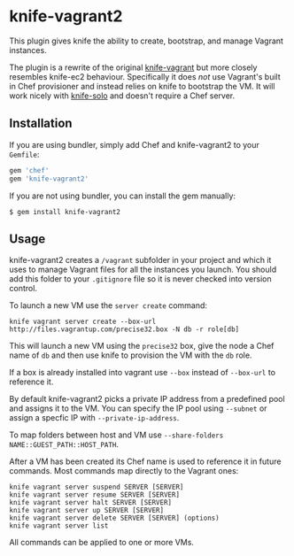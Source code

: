 knife-vagrant2
==============

This plugin gives knife the ability to create, bootstrap, and manage Vagrant instances.

The plugin is a rewrite of the original [knife-vagrant](https://github.com/garrettux/knife-vagrant) but more closely resembles knife-ec2 behaviour. Specifically it does _not_ use Vagrant's built in Chef provisioner and instead relies on knife to bootstrap the VM. It will work nicely with [knife-solo](https://github.com/matschaffer/knife-solo) and doesn't require a Chef server.


Installation
------------
If you are using bundler, simply add Chef and knife-vagrant2 to your `Gemfile`:

```ruby
gem 'chef'
gem 'knife-vagrant2'
```

If you are not using bundler, you can install the gem manually:

    $ gem install knife-vagrant2


Usage
-----
knife-vagrant2 creates a `/vagrant` subfolder in your project and which it uses to manage Vagrant files for all the instances you launch. You should add this folder to your `.gitignore` file so it is never checked into version control.

To launch a new VM use the `server create` command:

    knife vagrant server create --box-url http://files.vagrantup.com/precise32.box -N db -r role[db]

This will launch a new VM using the `precise32` box, give the node a Chef name of `db` and then use knife to provision the VM with the `db` role.

If a box is already installed into vagrant use `--box` instead of `--box-url` to reference it.

By default knife-vagrant2 picks a private IP address from a predefined pool and assigns it to the VM. You can specify the IP pool using `--subnet` or assign a specfic IP with `--private-ip-address`.

To map folders between host and VM use `--share-folders NAME::GUEST_PATH::HOST_PATH`.

After a VM has been created its Chef name is used to reference it in future commands. Most commands map directly to the Vagrant ones:

    knife vagrant server suspend SERVER [SERVER]
    knife vagrant server resume SERVER [SERVER]
    knife vagrant server halt SERVER [SERVER]
    knife vagrant server up SERVER [SERVER]
    knife vagrant server delete SERVER [SERVER] (options)
    knife vagrant server list

All commands can be applied to one or more VMs.
